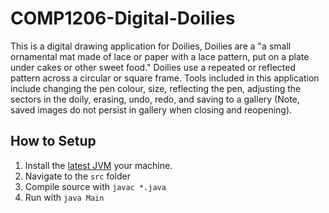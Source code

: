 
# COMP1206-Digital-Doilies

This is a digital drawing application for Doilies, Doilies are a "a small ornamental mat made of lace or paper with a lace pattern, put on a plate under cakes or other sweet food."
Doilies use a repeated or reflected pattern across a circular or square frame.
Tools included in this application include changing the pen colour, size, reflecting the pen, adjusting the sectors in the doily, erasing, undo, redo, and saving to a gallery (Note, saved images do not persist in gallery when closing and reopening).

## How to Setup
1. Install the [latest JVM](https://java.com/en/download/) your machine.
2. Navigate to the `src` folder
3. Compile source with `javac *.java`
4. Run with `java Main`

